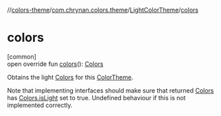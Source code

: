 //[colors-theme](../../../index.md)/[com.chrynan.colors.theme](../index.md)/[LightColorTheme](index.md)/[colors](colors.md)

# colors

[common]\
open override fun [colors](colors.md)(): [Colors](../-colors/index.md)

Obtains the light [Colors](../-colors/index.md) for this [ColorTheme](../-color-theme/index.md).

Note that implementing interfaces should make sure that returned [Colors](../-colors/index.md) has [Colors.isLight](../-colors/is-light.md) set to true. Undefined behaviour if this is not implemented correctly.
